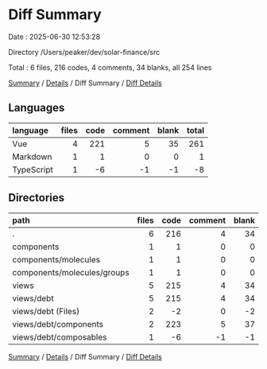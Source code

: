 # Diff Summary

Date : 2025-06-30 12:53:28

Directory /Users/peaker/dev/solar-finance/src

Total : 6 files,  216 codes, 4 comments, 34 blanks, all 254 lines

[Summary](results.md) / [Details](details.md) / Diff Summary / [Diff Details](diff-details.md)

## Languages
| language | files | code | comment | blank | total |
| :--- | ---: | ---: | ---: | ---: | ---: |
| Vue | 4 | 221 | 5 | 35 | 261 |
| Markdown | 1 | 1 | 0 | 0 | 1 |
| TypeScript | 1 | -6 | -1 | -1 | -8 |

## Directories
| path | files | code | comment | blank | total |
| :--- | ---: | ---: | ---: | ---: | ---: |
| . | 6 | 216 | 4 | 34 | 254 |
| components | 1 | 1 | 0 | 0 | 1 |
| components/molecules | 1 | 1 | 0 | 0 | 1 |
| components/molecules/groups | 1 | 1 | 0 | 0 | 1 |
| views | 5 | 215 | 4 | 34 | 253 |
| views/debt | 5 | 215 | 4 | 34 | 253 |
| views/debt (Files) | 2 | -2 | 0 | -2 | -4 |
| views/debt/components | 2 | 223 | 5 | 37 | 265 |
| views/debt/composables | 1 | -6 | -1 | -1 | -8 |

[Summary](results.md) / [Details](details.md) / Diff Summary / [Diff Details](diff-details.md)